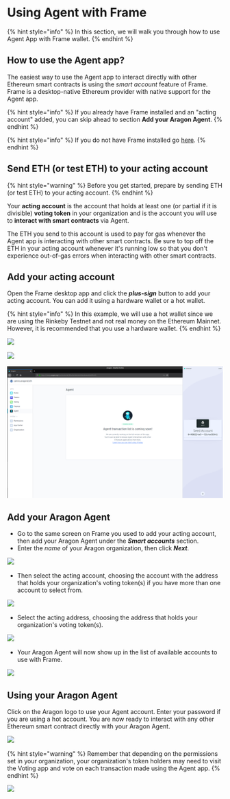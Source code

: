 # Using Agent with Frame

{% hint style="info" %}
In this section, we will walk you through how to use Agent App with Frame wallet.
{% endhint %}

## How to use the Agent app?

The easiest way to use the Agent app to interact directly with other Ethereum smart contracts is using the _smart account_ feature of Frame. Frame is a desktop-native Ethereum provider with native support for the Agent app.

{% hint style="info" %}
If you already have Frame installed and an "acting account" added, you can skip ahead to section **Add your Aragon Agent**.
{% endhint %}

{% hint style="info" %}
If you do not have Frame installed go [here](https://app.gitbook.com/o/3h8kxj8geKVXgyMnGbYT/s/zhQIP88M8McmSaEGSymT/\~/changes/2tRI9YYqiKnfmdr7WSA1/users/products/set-up-frame-wallet).
{% endhint %}

## **Send ETH (or test ETH) to your acting account**

{% hint style="warning" %}
Before you get started, prepare by sending ETH (or test ETH) to your acting account.
{% endhint %}

Your **acting account** is the account that holds at least one (or partial if it is divisible) **voting token** in your organization and is the account you will use to **interact with smart contracts** via Agent.

The ETH you send to this account is used to pay for gas whenever the Agent app is interacting with other smart contracts. Be sure to top off the ETH in your acting account whenever it's running low so that you don't experience out-of-gas errors when interacting with other smart contracts.

## **Add your acting account**

Open the Frame desktop app and click the _**plus-sign**_ button to add your acting account. You can add it using a hardware wallet or a hot wallet.

{% hint style="info" %}
In this example, we will use a hot wallet since we are using the Rinkeby Testnet and not real money on the Ethereum Mainnet. However, it is recommended that you use a hardware wallet.
{% endhint %}

![](https://d33v4339jhl8k0.cloudfront.net/docs/assets/5c98a4fe0428633d2cf3fcf7/images/5d8bd9702c7d3a7e9ae1a220/file-wPNVEoD1j4.png)

![](https://d33v4339jhl8k0.cloudfront.net/docs/assets/5c98a4fe0428633d2cf3fcf7/images/5d8bd9782c7d3a7e9ae1a221/file-BZzJ4WikKD.png)

![](../../../../../.gitbook/assets/file-Hdky5v4UL9.png)

## **Add your Aragon Agent**

* Go to the same screen on Frame you used to add your acting account, then add your Aragon Agent under the _**Smart accounts**_ section.
* Enter the _name_ of your Aragon organization, then click _**Next**_.

![](https://d33v4339jhl8k0.cloudfront.net/docs/assets/5c98a4fe0428633d2cf3fcf7/images/5d8bda5504286364bc8f90f9/file-2urBqXQ8j0.png)

* Then select the acting account, choosing the account with the address that holds your organization's voting token(s) if you have more than one account to select from.

![](https://d33v4339jhl8k0.cloudfront.net/docs/assets/5c98a4fe0428633d2cf3fcf7/images/5d8bdabd04286364bc8f90fb/file-QPxHyh0odz.png)

* Select the acting address, choosing the address that holds your organization's voting token(s).

![](https://d33v4339jhl8k0.cloudfront.net/docs/assets/5c98a4fe0428633d2cf3fcf7/images/5d8bdb0b2c7d3a7e9ae1a22a/file-sfavzdmwav.png)

* Your Aragon Agent will now show up in the list of available accounts to use with Frame.

![](https://d33v4339jhl8k0.cloudfront.net/docs/assets/5c98a4fe0428633d2cf3fcf7/images/5d8bdb3b04286364bc8f9104/file-yCdIwFtn04.png)

## **Using your Aragon Agent**

Click on the Aragon logo to use your Agent account. Enter your password if you are using a hot account. You are now ready to interact with any other Ethereum smart contract directly with your Aragon Agent.

![](https://d33v4339jhl8k0.cloudfront.net/docs/assets/5c98a4fe0428633d2cf3fcf7/images/5d8bddef04286364bc8f9121/file-JXtXhKiVAb.png)

{% hint style="warning" %}
Remember that depending on the permissions set in your organization, your organization's token holders may need to visit the Voting app and vote on each transaction made using the Agent app.
{% endhint %}

![](https://d33v4339jhl8k0.cloudfront.net/docs/assets/5c98a4fe0428633d2cf3fcf7/images/5d8bdf5e04286364bc8f912b/file-FFA5Mwilwm.png)
